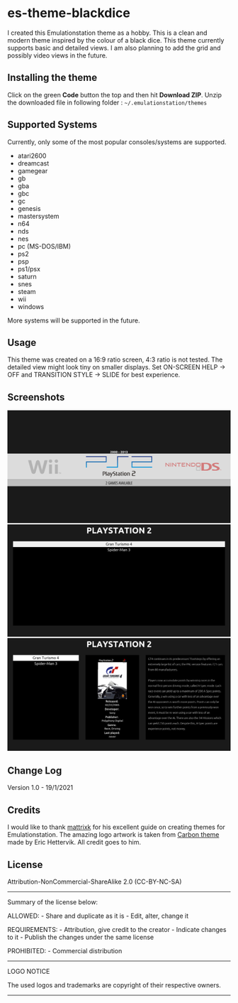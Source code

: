 # es-theme-blackdice

I created this Emulationstation theme as a hobby. This is a clean and modern theme inspired by the colour of a black dice. This theme currently supports basic and detailed views. I am also planning to add the grid and possibly video views in the future.

## Installing the theme

Click on the green **Code** button the top and then hit **Download ZIP**. Unzip the downloaded file in following folder : ``` ~/.emulationstation/themes ``` 

## Supported Systems
Currently, only some of the most popular consoles/systems are supported.

- atari2600
- dreamcast
- gamegear
- gb
- gba
- gbc
- gc
- genesis
- mastersystem
- n64
- nds
- nes
- pc (MS-DOS/IBM)
- ps2
- psp
- ps1/psx
- saturn
- snes
- steam
- wii
- windows

More systems will be supported in the future.

## Usage

This theme was created on a 16:9 ratio screen, 4:3 ratio is not tested. The detailed view might look tiny on smaller displays.
Set ON-SCREEN HELP -> OFF and TRANSITION STYLE -> SLIDE for best experience.

## Screenshots

![System View](/_inc/screenshots/SystemView.png?raw=true)
![Basic View](/_inc/screenshots/BasicView.png?raw=true)
![Detailed View](/_inc/screenshots/DetailedView.png?raw=true)

## Change Log
Version 1.0 - 19/1/2021

## Credits
I would like to thank [mattrixk](https://github.com/mattrixk) for his excellent guide on creating themes for Emulationstation. 
The amazing logo artwork is taken from [Carbon theme](https://github.com/RetroPie/es-theme-carbon) made by Eric Hettervik. All credit goes to him.

## License

Attribution-NonCommercial-ShareAlike 2.0 (CC-BY-NC-SA)

-------------------------------------------------------------------------

Summary of the license below:

ALLOWED:      - Share and duplicate as it is
              - Edit, alter, change it

REQUIREMENTS: - Attribution, give credit to the creator
              - Indicate changes to it
              - Publish the changes under the same license

PROHIBITED:   - Commercial distribution

-------------------------------------------------------------------------

LOGO NOTICE

The used logos and trademarks are copyright of their respective owners.

-------------------------------------------------------------------------



